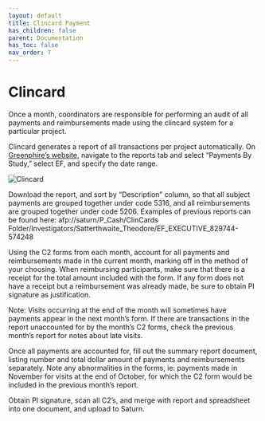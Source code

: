 ```yaml
---
layout: default
title: Clincard Payment
has_children: false
parent: Documentation
has_toc: false
nav_order: 7
---
```

# Clincard

Once a month, coordinators are responsible for performing an audit of all payments and reimbursements made using the clincard system for a particular project. 

Clincard generates a report of all transactions per project automatically. On [Greenphire’s website](https://clincard.com/login/), navigate to the reports tab and select “Payments By Study,” select EF, and specify the date range.  

<img src="/executivefunction/assets/images/clincard.png" alt="Clincard"> 

Download the report, and sort by “Description” column, so that all subject payments are grouped together under code 5316, and all reimbursements are grouped together under code 5206. Examples of previous reports can be found here: afp://saturn/P_Cash/ClinCards Folder/Investigators/Satterthwaite_Theodore/EF_EXECUTIVE_829744-574248

Using the C2 forms from each month, account for all payments and reimbursements made in the current month, marking off in the method of your choosing. When reimbursing participants, make sure that there is a receipt for the total amount included with the form. If any form does not have a receipt but a reimbursement was already made, be sure to obtain PI signature as justification. 

Note: Visits occurring at the end of the month will sometimes have payments appear in the next month’s form. If there are transactions in the report unaccounted for by the month’s C2 forms, check the previous month’s report for notes about late visits. 

Once all payments are accounted for, fill out the summary report document, listing number and total dollar amount of payments and reimbursements separately. Note any abnormalities in the forms, ie: payments made in November for visits at the end of October, for which the C2 form would be included in the previous month’s report. 

Obtain PI signature, scan all C2’s, and merge with report and spreadsheet into one document, and upload to Saturn. 


